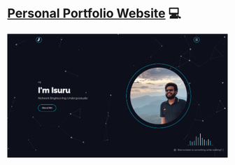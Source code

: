 # [Personal Portfolio Website][website] 💻

![](portfolio.png)



[website]: https://portfolio.isuru.xyz/
